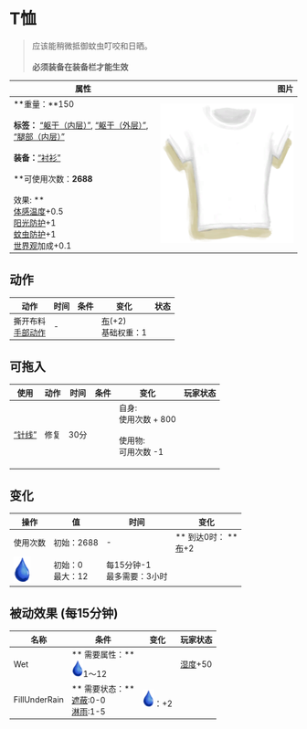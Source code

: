 # T恤  
> 应该能稍微抵御蚊虫叮咬和日晒。<br><br><b>必须装备在装备栏才能生效</b>  
  
  属性  |   图片   
 ----  |  ----:   
 **重量：**150<br><br>**标签：**	[“躯干（内层）”](tag_InnerTorso.md), [“躯干（外层）”](tag_OuterTorso.md), [“腿部（内层）”](tag_Clothing.md)<br><br>**装备：**[“衬衫”](eTag_Shirt.md)<br><br>**可使用次数：**2688<br><br>** 效果: **<br>[体感温度](TemperaturePerceived.md)+0.5<br>[阳光防护](SunProtection.md)+1<br>[蚊虫防护](BugProtection.md)+1<br>[世界观](Structure.md)加成+0.1  |  ![](Sprite/Shirt.png)   
  
## 动作  
动作  |  时间  |  条件  |  变化  |  状态  
----  |  ----  |  ----  |  ----  |  ----  
撕开布料<br>[手部动作](HandAction.md)  |  -  |    |  [布](Cloth.md)(+2)<br>基础权重：1<br>  |    
## 可拖入  
使用  |  动作  |  时间  |  条件  |  变化  |  玩家状态  
----  |  ----  |  ----  |  ----  |  ----  |  ----  
[“针线”](tag_ThreadedNeedle.md)  |  修复  |  30分  |    |  自身:<br>使用次数 + 800<br><br>使用物:<br>可用次数  -1<br><br>  |    
## 变化   
操作  |  值  |  时间  |  变化  
----  |  ----  |  ----  |  ----  
使用次数  |  初始：2688  |  -  |  ** 到达0时： **<br>[布](Cloth.md)+2   
<img decoding="async" src="Sprite/Thirst.png" style="width:30px;">  |  初始：0<br>最大：12  |  每15分钟-1<br>最多需要：3小时  |    
## 被动效果 (每15分钟)  
名称  |  条件  |  变化  |  玩家状态  
----  |  ----  |  ----  |  ----  
Wet  |  ** 需要属性：**<br><img decoding="async" src="Sprite/Thirst.png" style="width:20px;">1～12  |    |  [湿度](Wetness.md)+50  
FillUnderRain  |  ** 需要状态：**<br>[遮蔽](Sheltered.md):0-0<br>[淋雨](RainExposure.md):1-5  |  <img decoding="async" src="Sprite/Thirst.png" style="width:20px;">：+2  |    
